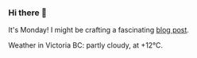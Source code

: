 ### Hi there :wave:

It's Monday! I might be crafting a fascinating [blog post](https://benjaminwuethrich.dev).

Weather in Victoria BC: partly cloudy, at +12°C.
